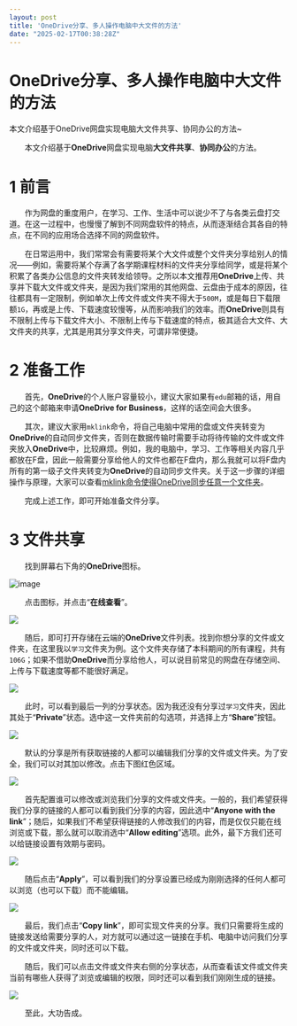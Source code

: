 ```yaml
---
layout: post
title: 'OneDrive分享、多人操作电脑中大文件的方法'
date: "2025-02-17T00:38:28Z"
---
```

OneDrive分享、多人操作电脑中大文件的方法
========================

本文介绍基于OneDrive网盘实现电脑大文件共享、协同办公的方法~

  本文介绍基于**OneDrive**网盘实现电脑**大文件共享**、**协同办公**的方法。

1 前言
====

  作为网盘的重度用户，在学习、工作、生活中可以说少不了与各类云盘打交道。在这一过程中，也慢慢了解到不同网盘软件的特点，从而逐渐结合其各自的特点，在不同的应用场合选择不同的网盘软件。

  在日常运用中，我们常常会有需要将某个大文件或整个文件夹分享给别人的情况——例如，需要将某个存满了各学期课程材料的文件夹分享给同学，或是将某个积累了各类办公信息的文件夹转发给领导。之所以本文推荐用**OneDrive**上传、共享并下载大文件或文件夹，是因为我们常用的其他网盘、云盘由于成本的原因，往往都具有一定限制，例如单次上传文件或文件夹不得大于`500M`，或是每日下载限额`1G`，再或是上传、下载速度较慢等，从而影响我们的效率。而**OneDrive**则具有不限制上传与下载文件大小、不限制上传与下载速度的特点，极其适合大文件、大文件夹的共享，尤其是用其分享文件夹，可谓非常便捷。

2 准备工作
======

  首先，**OneDrive**的个人账户容量较小，建议大家如果有`edu`邮箱的话，用自己的这个邮箱来申请**OneDrive for Business**，这样的话空间会大很多。

  其次，建议大家用`mklink`命令，将自己电脑中常用的盘或文件夹转变为**OneDrive**的自动同步文件夹，否则在数据传输时需要手动将待传输的文件或文件夹放入**OneDrive**中，比较麻烦。例如，我的电脑中，学习、工作等相关内容几乎都放在F盘，因此一般需要分享给他人的文件也都在F盘内，那么我就可以将F盘内所有的第一级子文件夹转变为**OneDrive**的自动同步文件夹。关于这一步骤的详细操作与原理，大家可以查看[mklink命令使得OneDrive同步任意一个文件夹](https://www.cnblogs.com/fkxxgis/p/18250917)。

  完成上述工作，即可开始准备文件分享。

3 文件共享
======

  找到屏幕右下角的**OneDrive**图标。

![image](https://img2024.cnblogs.com/blog/3080295/202502/3080295-20250216183752546-209810265.png)

  点击图标，并点击“**在线查看**”。

![](https://img2024.cnblogs.com/blog/3080295/202502/3080295-20250216183742731-313141111.png)

  随后，即可打开存储在云端的**OneDrive**文件列表。找到你想分享的文件或文件夹，在这里我以`学习`文件夹为例。这个文件夹存储了本科期间的所有课程，共有`106G`；如果不借助**OneDrive**而分享给他人，可以说目前常见的网盘在存储空间、上传与下载速度等都不能很好满足。

![](https://img2024.cnblogs.com/blog/3080295/202502/3080295-20250216183742805-1407609642.png)

  此时，可以看到最后一列的分享状态。因为我还没有分享过`学习`文件夹，因此其处于“**Private**”状态。选中这一文件夹前的勾选项，并选择上方“**Share**”按钮。

![](https://img2024.cnblogs.com/blog/3080295/202502/3080295-20250216183742750-859822866.png)

  默认的分享是所有获取链接的人都可以编辑我们分享的文件或文件夹。为了安全，我们可以对其加以修改。点击下图红色区域。

![](https://img2024.cnblogs.com/blog/3080295/202502/3080295-20250216183742770-1495930397.png)

  首先配置谁可以修改或浏览我们分享的文件或文件夹。一般的，我们希望获得我们分享的链接的人都可以看到我们分享的内容，因此选中“**Anyone with the link**”；随后，如果我们不希望获得链接的人修改我们的内容，而是仅仅只能在线浏览或下载，那么就可以取消选中“**Allow editing**”选项。此外，最下方我们还可以给链接设置有效期与密码。

![](https://img2024.cnblogs.com/blog/3080295/202502/3080295-20250216183742715-1823823970.png)

  随后点击“**Apply**”，可以看到我们的分享设置已经成为刚刚选择的任何人都可以浏览（也可以下载）而不能编辑。

![](https://img2024.cnblogs.com/blog/3080295/202502/3080295-20250216183742904-999779209.png)

  最后，我们点击“**Copy link**”，即可实现文件夹的分享。我们只需要将生成的链接发送给需要分享的人，对方就可以通过这一链接在手机、电脑中访问我们分享的文件或文件夹，同时还可以下载。

  随后，我们可以点击文件或文件夹右侧的分享状态，从而查看该文件或文件夹当前有哪些人获得了浏览或编辑的权限，同时还可以看到我们刚刚生成的链接。

![](https://img2024.cnblogs.com/blog/3080295/202502/3080295-20250216183742885-1936390483.png)

  至此，大功告成。